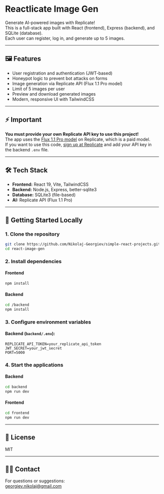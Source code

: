 # Reactlicate Image Gen

Generate AI-powered images with Replicate!  
This is a full-stack app built with React (frontend), Express (backend), and SQLite (database).  
Each user can register, log in, and generate up to 5 images.

---

## 🖼️ Features

- User registration and authentication (JWT-based)
- Honeypot logic to prevent bot attacks on forms
- Image generation via Replicate API (Flux 1.1 Pro model)
- Limit of 5 images per user
- Preview and download generated images
- Modern, responsive UI with TailwindCSS

---

## ⚡️ Important

**You must provide your own Replicate API key to use this project!**  
The app uses the [Flux 1.1 Pro model](https://replicate.com/black-forest-labs/flux-1.1-pro) on Replicate, which is a paid model.  
If you want to use this code, [sign up at Replicate](https://replicate.com/) and add your API key in the backend `.env` file.

---

## 🛠️ Tech Stack

- **Frontend:** React 19, Vite, TailwindCSS
- **Backend:** Node.js, Express, better-sqlite3
- **Database:** SQLite3 (file-based)
- **AI:** Replicate API (Flux 1.1 Pro)

---

## 🚀 Getting Started Locally

### 1. Clone the repository

```bash
git clone https://github.com/Nikolaj-Georgiev/simple-react-projects.git
cd react-image-gen
```

### 2. Install dependencies

#### Frontend

```bash
npm install
```

#### Backend

```bash
cd /backend
npm install
```

### 3. Configure environment variables

#### Backend (`backend/.env`):

```env
REPLICATE_API_TOKEN=your_replicate_api_token
JWT_SECRET=your_jwt_secret
PORT=5000
```

### 4. Start the applications

#### Backend

```bash
cd backend
npm run dev
```

#### Frontend

```bash
cd frontend
npm run dev
```

---

## 📝 License

MIT

---

## 🙋‍♂️ Contact

For questions or suggestions:  
georgiev.nikolaj@gmail.com
